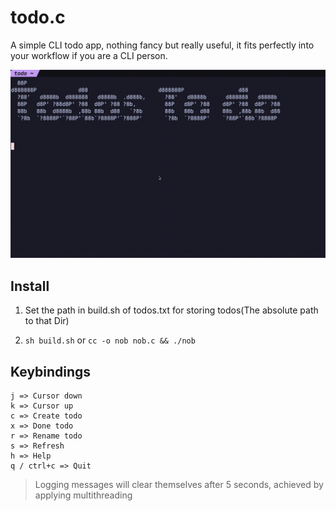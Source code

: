 # todo.c

A simple CLI todo app, nothing fancy but really useful, it fits perfectly into your workflow if you are a CLI person.

![todo.c GIF](https://github.com/ye-junzhe/Images/blob/main/todo.c/todo.c.gif?raw=true)

## Install

1. Set the path in build.sh of todos.txt for storing todos(The absolute path to that Dir)

2. `sh build.sh` or `cc -o nob nob.c && ./nob`

## Keybindings

```
j => Cursor down
k => Cursor up
c => Create todo
x => Done todo
r => Rename todo
s => Refresh
h => Help
q / ctrl+c => Quit
```

> Logging messages will clear themselves after 5 seconds, achieved by applying multithreading
